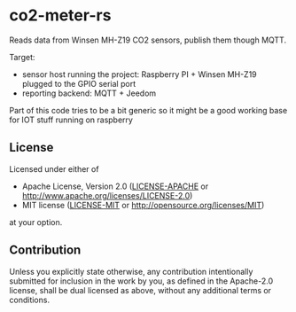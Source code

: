 # co2-meter-rs

Reads data from Winsen MH-Z19 CO2 sensors, publish them though MQTT. 

Target: 
- sensor host running the project: Raspberry PI + Winsen MH-Z19 plugged to the GPIO serial port
- reporting backend: MQTT + Jeedom

Part of this code tries to be a bit generic so it might be a good working base for IOT stuff running on raspberry

## License

Licensed under either of

 * Apache License, Version 2.0
   ([LICENSE-APACHE](LICENSE-APACHE) or http://www.apache.org/licenses/LICENSE-2.0)
 * MIT license
   ([LICENSE-MIT](LICENSE-MIT) or http://opensource.org/licenses/MIT)

at your option.

## Contribution

Unless you explicitly state otherwise, any contribution intentionally submitted
for inclusion in the work by you, as defined in the Apache-2.0 license, shall be
dual licensed as above, without any additional terms or conditions.


